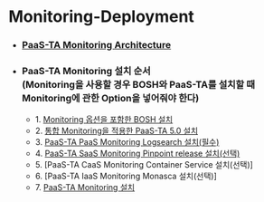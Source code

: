 # Monitoring-Deployment
- ### [PaaS-TA Monitoring Architecture](https://github.com/okpc579/Monitoring-Deployment/blob/master/PAAS-TA_MONITORING_ARCHITECTURE.md)
- ### PaaS-TA Monitoring 설치 순서<br>(Monitoring을 사용할 경우 BOSH와 PaaS-TA를 설치할 때 Monitoring에 관한 Option을 넣어줘야 한다)
  - 1\. [Monitoring 옵션을 포함한 BOSH 설치](https://github.com/okpc579/PaaS-TA-Deployment/blob/master/bosh/README.md)
  - 2\. [통합 Monitoring을 적용한 PaaS-TA 5.0 설치](https://github.com/okpc579/Monitoring-Deployment/blob/master/paasta/README.md)
  - 3\. [PaaS-TA PaaS Monitoring Logsearch 설치(필수)](https://github.com/okpc579/Monitoring-Deployment/blob/master/logsearch/README.md)
  - 4\. [PaaS-TA SaaS Monitoring Pinpoint release 설치(선택)](https://github.com/okpc579/Monitoring-Deployment/blob/master/pinpoint-monitoring/README.md)
  - 5\. [PaaS-TA CaaS Monitoring Container Service 설치(선택)]
  - 6\. [PaaS-TA IaaS Monitoring Monasca 설치(선택)]
  - 7\. [PaaS-TA Monitoring 설치](https://github.com/okpc579/Monitoring-Deployment/blob/master/paasta-monitoring/README.md)
